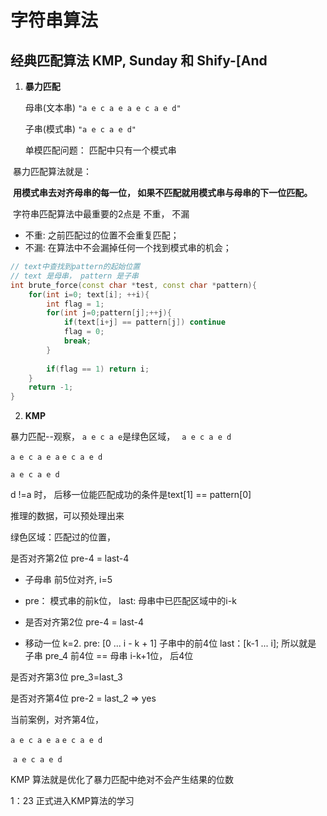 # 字符串算法

## 经典匹配算法 KMP,  Sunday 和 Shify-[And



1. **暴力匹配**

   母串(文本串)   ```"a e c a e a e c a e d"```

   子串(模式串)   ```"a e c a e d"```

   单模匹配问题： 匹配中只有一个模式串

   

​        暴力匹配算法就是： 

​       **用模式串去对齐母串的每一位， 如果不匹配就用模式串与母串的下一位匹配。**

​	字符串匹配算法中最重要的2点是 不重， 不漏        

   * 不重: 之前匹配过的位置不会重复匹配；  
   * 不漏:  在算法中不会漏掉任何一个找到模式串的机会；

```c++
// text中查找到pattern的起始位置
// text 是母串， pattern 是子串
int brute_force(const char *test, const char *pattern){
    for(int i=0; text[i]; ++i){
        int flag = 1;
        for(int j=0;pattern[j];++j){
            if(text[i+j] == pattern[j]) continue
            flag = 0;
            break;
        }
        
        if(flag == 1) return i;
    }
    return -1;
}
```



2. **KMP**

暴力匹配--观察， ``a e c a e``是绿色区域， `` a e c a e d``

``a e c a e a`` ``e c a e d``

``a e c a e d``

d !=a 时， 后移一位能匹配成功的条件是text[1] == pattern[0]

推理的数据，可以预处理出来

绿色区域：匹配过的位置， 

是否对齐第2位 pre-4 = last-4 

* 子母串 前5位对齐, i=5

* pre： 模式串的前k位， last: 母串中已匹配区域中的i-k

* 是否对齐第2位 pre-4 = last-4 

* 移动一位 k=2.   pre: [0 ... i - k + 1] 子串中的前4位  last：[k-1 ... i]; 所以就是 子串 pre_4 前4位 == 母串 i-k+1位， 后4位

 是否对齐第3位 pre_3=last_3

是否对齐第4位 pre-2 = last_2 => yes



当前案例，对齐第4位， 

``a e c a e a`` ``e c a e d``

​        ``a e c a e d``

KMP 算法就是优化了暴力匹配中绝对不会产生结果的位数

1：23 正式进入KMP算法的学习

